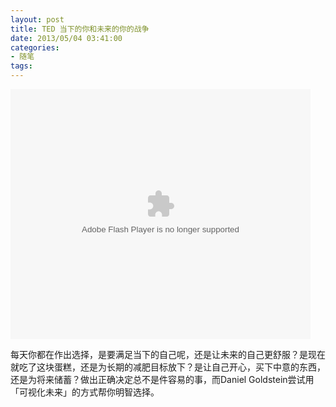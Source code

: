```yaml
---
layout: post
title: TED 当下的你和未来的你的战争
date: 2013/05/04 03:41:00
categories:
- 随笔
tags:
---
```


<embed src="http://player.youku.com/player.php/sid/XNDcyMTYxNzk2/v.swf" allowFullScreen="true" quality="high" width="480" height="400" align="middle" allowScriptAccess="always" type="application/x-shockwave-flash"></embed>

每天你都在作出选择，是要满足当下的自己呢，还是让未来的自己更舒服？是现在就吃了这块蛋糕，还是为长期的减肥目标放下？是让自己开心，买下中意的东西，还是为将来储蓄？做出正确决定总不是件容易的事，而Daniel Goldstein尝试用「可视化未来」的方式帮你明智选择。
